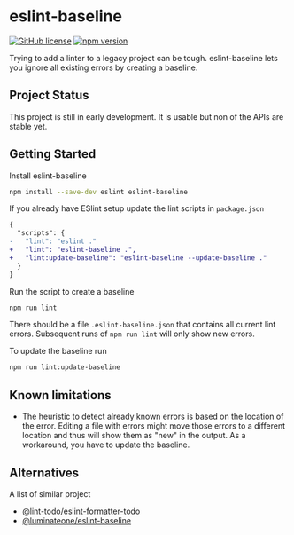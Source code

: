 # eslint-baseline

[![GitHub license](https://img.shields.io/badge/license-MIT-blue.svg)](https://github.com/lukahartwig/eslint-baseline/blob/main/LICENSE)
[![npm version](https://img.shields.io/npm/v/eslint-baseline.svg?style=flat)](https://www.npmjs.com/package/eslint-baseline)

Trying to add a linter to a legacy project can be tough. eslint-baseline lets you ignore all existing errors by creating a baseline.

## Project Status

This project is still in early development. It is usable but non of the APIs are stable yet.

## Getting Started

Install eslint-baseline

```sh
npm install --save-dev eslint eslint-baseline
```

If you already have ESlint setup update the lint scripts in `package.json`

```diff
{
  "scripts": {
-   "lint": "eslint ."
+   "lint": "eslint-baseline .",
+   "lint:update-baseline": "eslint-baseline --update-baseline ."
  }
}
```

Run the script to create a baseline

```sh
npm run lint
```

There should be a file `.eslint-baseline.json` that contains all current lint errors. Subsequent runs of `npm run lint` will only show new errors.

To update the baseline run

```sh
npm run lint:update-baseline
```

## Known limitations

- The heuristic to detect already known errors is based on the location of the error. Editing a file with errors might move those errors to a different location and thus will show them as "new" in the output. As a workaround, you have to update the baseline.

## Alternatives

A list of similar project

- [@lint-todo/eslint-formatter-todo](https://www.npmjs.com/package/@lint-todo/eslint-formatter-todo)
- [@luminateone/eslint-baseline](https://www.npmjs.com/package/@luminateone/eslint-baseline)
